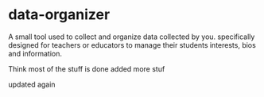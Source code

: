 # data-organizer

A small tool used to collect and organize data collected by you. specifically designed for teachers or educators to manage their students interests, bios and information.


Think most of the stuff is done
added more stuf

updated again